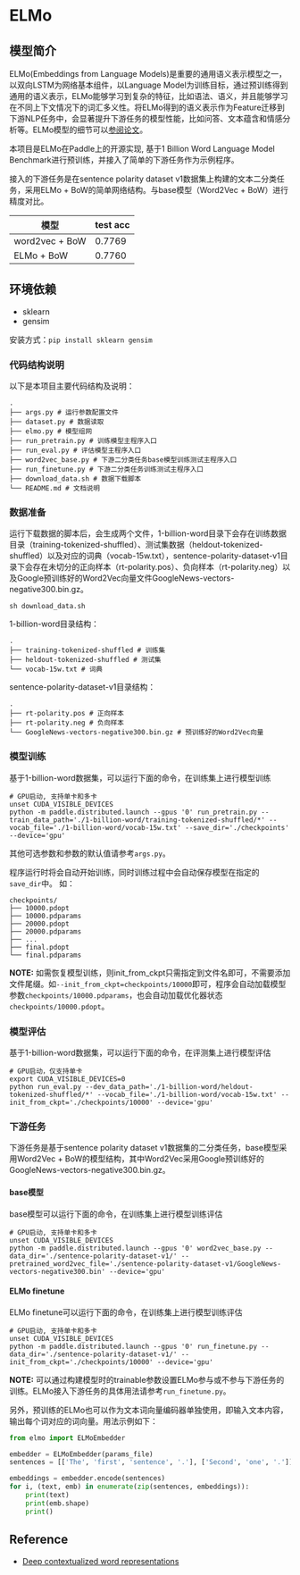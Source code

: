 # ELMo

## 模型简介

ELMo(Embeddings from Language Models)是重要的通用语义表示模型之一，以双向LSTM为网络基本组件，以Language Model为训练目标，通过预训练得到通用的语义表示，ELMo能够学习到复杂的特征，比如语法、语义，并且能够学习在不同上下文情况下的词汇多义性。将ELMo得到的语义表示作为Feature迁移到下游NLP任务中，会显著提升下游任务的模型性能，比如问答、文本蕴含和情感分析等。ELMo模型的细节可以[参阅论文](https://arxiv.org/abs/1802.05365)。

本项目是ELMo在Paddle上的开源实现, 基于1 Billion Word Language Model Benchmark进行预训练，并接入了简单的下游任务作为示例程序。

接入的下游任务是在sentence polarity dataset v1数据集上构建的文本二分类任务，采用ELMo + BoW的简单网络结构。与base模型（Word2Vec + BoW）进行精度对比。

| 模型  | test acc |
| ---- | -------- |
| word2vec + BoW  | 0.7769   |
| ELMo + BoW  | 0.7760   |

## 环境依赖

- sklearn
- gensim

安装方式：`pip install sklearn gensim`

### 代码结构说明

以下是本项目主要代码结构及说明：

```text
.
├── args.py # 运行参数配置文件
├── dataset.py # 数据读取
├── elmo.py # 模型组网
├── run_pretrain.py # 训练模型主程序入口
├── run_eval.py # 评估模型主程序入口
├── word2vec_base.py # 下游二分类任务base模型训练测试主程序入口
├── run_finetune.py # 下游二分类任务训练测试主程序入口
├── download_data.sh # 数据下载脚本
└── README.md # 文档说明
```

### 数据准备

运行下载数据的脚本后，会生成两个文件，1-billion-word目录下会存在训练数据目录（training-tokenized-shuffled）、测试集数据（heldout-tokenized-shuffled）以及对应的词典（vocab-15w.txt），sentence-polarity-dataset-v1目录下会存在未切分的正向样本（rt-polarity.pos）、负向样本（rt-polarity.neg）以及Google预训练好的Word2Vec向量文件GoogleNews-vectors-negative300.bin.gz。

```shell
sh download_data.sh
```

1-billion-word目录结构：

```text
.
├── training-tokenized-shuffled # 训练集
├── heldout-tokenized-shuffled # 测试集
└── vocab-15w.txt # 词典
```

sentence-polarity-dataset-v1目录结构：

```text
.
├── rt-polarity.pos # 正向样本
├── rt-polarity.neg # 负向样本
└── GoogleNews-vectors-negative300.bin.gz # 预训练好的Word2Vec向量
```

### 模型训练

基于1-billion-word数据集，可以运行下面的命令，在训练集上进行模型训练
```shell
# GPU启动, 支持单卡和多卡
unset CUDA_VISIBLE_DEVICES
python -m paddle.distributed.launch --gpus '0' run_pretrain.py --train_data_path='./1-billion-word/training-tokenized-shuffled/*' --vocab_file='./1-billion-word/vocab-15w.txt' --save_dir='./checkpoints' --device='gpu'
```

其他可选参数和参数的默认值请参考`args.py`。

程序运行时将会自动开始训练，同时训练过程中会自动保存模型在指定的`save_dir`中。
如：
```text
checkpoints/
├── 10000.pdopt
├── 10000.pdparams
├── 20000.pdopt
├── 20000.pdparams
├── ...
├── final.pdopt
└── final.pdparams
```

**NOTE:** 如需恢复模型训练，则init_from_ckpt只需指定到文件名即可，不需要添加文件尾缀。如`--init_from_ckpt=checkpoints/10000`即可，程序会自动加载模型参数`checkpoints/10000.pdparams`，也会自动加载优化器状态`checkpoints/10000.pdopt`。

### 模型评估

基于1-billion-word数据集，可以运行下面的命令，在评测集上进行模型评估
```shell
# GPU启动，仅支持单卡
export CUDA_VISIBLE_DEVICES=0
python run_eval.py --dev_data_path='./1-billion-word/heldout-tokenized-shuffled/*' --vocab_file='./1-billion-word/vocab-15w.txt' --init_from_ckpt='./checkpoints/10000' --device='gpu'
```

### 下游任务

下游任务是基于sentence polarity dataset v1数据集的二分类任务，base模型采用Word2Vec + BoW的模型结构，其中Word2Vec采用Google预训练好的GoogleNews-vectors-negative300.bin.gz。

#### base模型

base模型可以运行下面的命令，在训练集上进行模型训练评估
```shell
# GPU启动, 支持单卡和多卡
unset CUDA_VISIBLE_DEVICES
python -m paddle.distributed.launch --gpus '0' word2vec_base.py --data_dir='./sentence-polarity-dataset-v1/' --pretrained_word2vec_file='./sentence-polarity-dataset-v1/GoogleNews-vectors-negative300.bin' --device='gpu'
```

#### ELMo finetune

ELMo finetune可以运行下面的命令，在训练集上进行模型训练评估
```shell
# GPU启动, 支持单卡和多卡
unset CUDA_VISIBLE_DEVICES
python -m paddle.distributed.launch --gpus '0' run_finetune.py --data_dir='./sentence-polarity-dataset-v1/' --init_from_ckpt='./checkpoints/10000' --device='gpu'
```

**NOTE:** 可以通过构建模型时的trainable参数设置ELMo参与或不参与下游任务的训练。ELMo接入下游任务的具体用法请参考`run_finetune.py`。

另外，预训练的ELMo也可以作为文本词向量编码器单独使用，即输入文本内容，输出每个词对应的词向量。用法示例如下：

```python
from elmo import ELMoEmbedder

embedder = ELMoEmbedder(params_file)
sentences = [['The', 'first', 'sentence', '.'], ['Second', 'one', '.']]

embeddings = embedder.encode(sentences)
for i, (text, emb) in enumerate(zip(sentences, embeddings)):
    print(text)
    print(emb.shape)
    print()
```

## Reference

- [Deep contextualized word representations](https://arxiv.org/abs/1802.05365)
